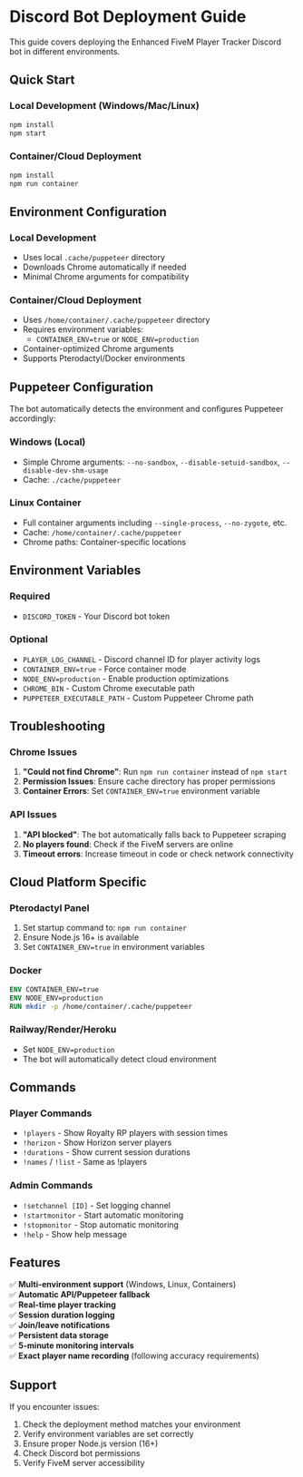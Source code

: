 # Discord Bot Deployment Guide

This guide covers deploying the Enhanced FiveM Player Tracker Discord bot in different environments.

## Quick Start

### Local Development (Windows/Mac/Linux)
```bash
npm install
npm start
```

### Container/Cloud Deployment
```bash
npm install
npm run container
```

## Environment Configuration

### Local Development
- Uses local `.cache/puppeteer` directory
- Downloads Chrome automatically if needed
- Minimal Chrome arguments for compatibility

### Container/Cloud Deployment
- Uses `/home/container/.cache/puppeteer` directory
- Requires environment variables:
  - `CONTAINER_ENV=true` or `NODE_ENV=production`
- Container-optimized Chrome arguments
- Supports Pterodactyl/Docker environments

## Puppeteer Configuration

The bot automatically detects the environment and configures Puppeteer accordingly:

### Windows (Local)
- Simple Chrome arguments: `--no-sandbox`, `--disable-setuid-sandbox`, `--disable-dev-shm-usage`
- Cache: `./cache/puppeteer`

### Linux Container
- Full container arguments including `--single-process`, `--no-zygote`, etc.
- Cache: `/home/container/.cache/puppeteer`
- Chrome paths: Container-specific locations

## Environment Variables

### Required
- `DISCORD_TOKEN` - Your Discord bot token

### Optional
- `PLAYER_LOG_CHANNEL` - Discord channel ID for player activity logs
- `CONTAINER_ENV=true` - Force container mode
- `NODE_ENV=production` - Enable production optimizations
- `CHROME_BIN` - Custom Chrome executable path
- `PUPPETEER_EXECUTABLE_PATH` - Custom Puppeteer Chrome path

## Troubleshooting

### Chrome Issues
1. **"Could not find Chrome"**: Run `npm run container` instead of `npm start`
2. **Permission Issues**: Ensure cache directory has proper permissions
3. **Container Errors**: Set `CONTAINER_ENV=true` environment variable

### API Issues
1. **"API blocked"**: The bot automatically falls back to Puppeteer scraping
2. **No players found**: Check if the FiveM servers are online
3. **Timeout errors**: Increase timeout in code or check network connectivity

## Cloud Platform Specific

### Pterodactyl Panel
1. Set startup command to: `npm run container`
2. Ensure Node.js 16+ is available
3. Set `CONTAINER_ENV=true` in environment variables

### Docker
```dockerfile
ENV CONTAINER_ENV=true
ENV NODE_ENV=production
RUN mkdir -p /home/container/.cache/puppeteer
```

### Railway/Render/Heroku
- Set `NODE_ENV=production`
- The bot will automatically detect cloud environment

## Commands

### Player Commands
- `!players` - Show Royalty RP players with session times
- `!horizon` - Show Horizon server players  
- `!durations` - Show current session durations
- `!names` / `!list` - Same as !players

### Admin Commands
- `!setchannel [ID]` - Set logging channel
- `!startmonitor` - Start automatic monitoring
- `!stopmonitor` - Stop automatic monitoring
- `!help` - Show help message

## Features

✅ **Multi-environment support** (Windows, Linux, Containers)  
✅ **Automatic API/Puppeteer fallback**  
✅ **Real-time player tracking**  
✅ **Session duration logging**  
✅ **Join/leave notifications**  
✅ **Persistent data storage**  
✅ **5-minute monitoring intervals**  
✅ **Exact player name recording** (following accuracy requirements)

## Support

If you encounter issues:
1. Check the deployment method matches your environment
2. Verify environment variables are set correctly
3. Ensure proper Node.js version (16+)
4. Check Discord bot permissions
5. Verify FiveM server accessibility
